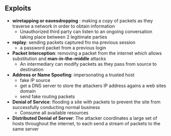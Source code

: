 
## Exploits 
- **wiretapping or eavesdropping** : making a copy of packets as they traverse a network in order to obtain information 
	- Unauthorized third party can listen to an ongoing conversation taking place between 2 legitimate parties 
- **replay**: sending packets captured fro ma previous session
	- a password packet from a previous login
- **Packet Interception**: removing a packet from the internet which allows substitution and **man-in-the-middle** attacks 
	- An intermediary can modify packets as they pass from source to destination 
- **Address or Name Spoofing**: impersonating a trusted host 
	- fake IP source
	- get a DNS server to store the attackers IP address agains a web sites domain
	- send fake routing packets 
- **Denial of Service**: flooding a site with packets to prevent the site from successfully conducting normal business
	- Consume all available resources 
- **Distributed Denial of Server**: The attacker coordinates a large set of hosts throughout the internet, to each send a stream of packets to the same server 

